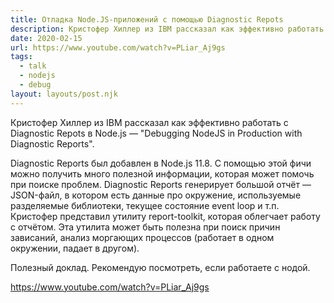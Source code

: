 ```yaml
---
title: Отладка Node.JS-приложений с помощью Diagnostic Repots
description: Кристофер Хиллер из IBM рассказал как эффективно работать с Diagnostic Repots в Node.js
date: 2020-02-15
url: https://www.youtube.com/watch?v=PLiar_Aj9gs
tags:
  - talk
  - nodejs
  - debug
layout: layouts/post.njk
---
```

Кристофер Хиллер из IBM рассказал как эффективно работать с Diagnostic Repots в Node.js — "Debugging NodeJS in Production with Diagnostic Reports".

Diagnostic Reports был добавлен в Node.js 11.8. С помощью этой фичи можно получить много полезной информации, которая может помочь при поиске проблем. Diagnostic Reports генерирует большой отчёт — JSON-файл, в котором есть данные про окружение, используемые разделяемые библиотеки, текущее состояние event loop и т.п. Кристофер представил утилиту report-toolkit, которая облегчает работу с отчётом. Эта утилита может быть полезна при поиск причин зависаний, анализ моргающих процессов (работает в одном окружении, падает в другом).

Полезный доклад. Рекомендую посмотреть, если работаете с нодой.

https://www.youtube.com/watch?v=PLiar_Aj9gs
